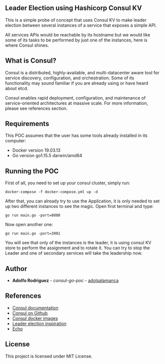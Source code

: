 ## Leader Election using Hashicorp Consul KV

<p>
This is a simple probe of concept that uses Consul KV to make leader election between several instances of a service that exposes a simple API.
</p>
<p>
All services APIs would be reachable by its hostname but we would like some of its tasks to be performed by just one of the instances, here is where Consul shines. 
</p>

## What is Consul?

<p>
Consul is a distributed, highly-available, and multi-datacenter aware tool for service discovery, configuration, and orchestration.
Some of its functionality may sound familiar if you are already using or have heard about etcd. 
</p>

<p>
Consul enables rapid deployment, configuration, and maintenance of service-oriented architectures at massive scale. For more information, please see references section.
</p>

## Requirements
<p>
This POC assumes that the user has some tools already installed in its computer:
</p>

* Docker version 19.03.13
* Go version go1.15.5 darwin/amd64

## Running the POC

First of all, you need to set up your consul cluster, simply run:
```
docker-compose -f docker-compose.yml up -d
```

After that, you can already try to use the Application, it is only needed to set up two different instances to see the magic.
Open first terminal and type:
```
go run main.go -port=8080
```

Now open another one:
```
go run main.go -port=3001
```

You will see that only of the instances is the leader, it is using consul KV store to perform the assignment and to rotate it.
You can try to stop the Leader and one of secondary services will take the leadership now.



## Author

* **Adolfo Rodriguez** - *consul-go-poc* - [adolsalamanca](https://github.com/adolsalamanca)


## References

* [Consul documentation](https://duckduckgo.com)
* [Consul on Github](https://github.com/hashicorp/consul)
* [Consul docker images](https://hub.docker.com/_/consul)
* [Leader election inspiration](https://clivern.com/leader-election-with-consul-and-golang/)
* [Echo](https://echo.labstack.com/)


## License

This project is licensed under MIT License.




